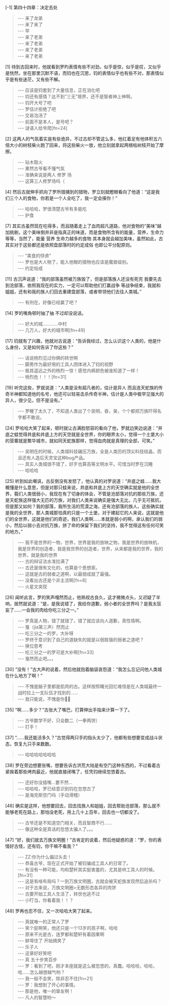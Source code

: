 
[-1] 第四十四章：决定去处
>--- 来了龙弟<br>
>--- 来了来了<br>
>--- 早<br>
>--- 来了老弟<br>
>--- 来了老弟<br>
>--- 来了老弟<br>
>--- 来了老弟<br>

[1] 待到古回来时，他就看到罗旳表情有些不对劲，似乎是惊，似乎是叹，又似乎是恍然，坐在那里沉默不语，而钧也在沉思，钧的表情似乎也有些不对，那表情似乎是有些迷茫，又有些不解。
>--- 应该是钧套到了大量信息，正在消化吧<br>
>--- 钧还有感情？达不到“三无”境界，还不是智者神上神啊。<br>
>--- 钧开大号了吧<br>
>--- 罗估计拒绝了吧<br>
>--- 交易泡汤了<br>
>--- 前面不是本人，是号吧？<br>
>--- 谜语人给爷爬[fn=24]<br>

[2] 这两人的气氛着实是有些诡异，不过古却不管这么多，他扛着足有他体积五六倍大小的树枝柴火跑了回来，将这些柴火一放，他立刻就拿起两根枯树枝开始了摩擦。
>--- 钻木取火<br>
>--- 果然古爷看不懂气氛<br>
>--- 准确来说是两人  修罗  场<br>
>--- 这算三人修罗场吗（<br>

[4] 然后古就伸手抓向了罗所猎捕到的猎物，罗立刻就瞪眼看向了他道：“这是我们三个人的食物，你若是一个人全吃了，我一定会揍你！”
>--- 哈哈哈，罗很清楚古爷有多能吃<br>
>--- 护食<br>

[7] 其实古虽然现在吃得多，而且随着走上了血肉超凡道路，他对食物的“美味”越加挑剔，这个美味倒并非是指真正的味道，而是食物所含有的能量，营养，生命力等等，当然了，能量 营养 生命力越多的食物 其本身就会越加美味，虽然如此，古其实对于这些都还是依照盘部落时的约定成俗 也即公平分配原则。
>--- “美食的俘虏”<br>
>--- 罗也是大人物了，能入他眼的猎物也应该是魔兽级别。<br>
>--- 约定俗成<br>

[11] 古沉声说道：“我的部落虽然被万族毁了，但是部落族人还没有死完 我要先去到沧部落，依照我现在的实力，一定可以帮助他们打赢战争 等战争结束，我就和姐姐，还有和我的族人们回去重建盘部落，或者带领他们去往人类城。”
>--- 有刑在，好像已经赢了吧？<br>

[14] 罗的嘴角顿时抽了抽 不过却没说话。
>--- 好大的城............中村<br>
>--- 几万人，好大的城市啊[fn=49]<br>

[17] 钧就有了兴趣，他就对古说道：“告诉我经过，怎么认识这个人类的，他是什么身份，又是如何告诉了你这些？”
>--- 话说杨烈见过你俩的转世啊<br>
>--- 脚男作为最好用的工具人团体进入了钧的视野<br>
>--- 极其遥远之外的杨烈一惊！感觉内裤颜色被谁知道了一样！<br>
>--- 杨烈危！！！[fn=31]<br>

[19] 听完这些，罗就说道：“人类是没有超凡者的，估计是异人 而且连天蛇族的传奇半神都知道他的名号，他还可以轻易击杀传奇半神，估计是人类中极罕见强大的异人，很少见，但不是没有。”
>--- 罗睡了太久了，不知道人类出了个吴明，昋，昊，个个都把万族吓得名字都不敢说。<br>

[24] 罗哈哈大笑了起来，顿时就让古满脸怒容的看向了他，罗就边笑边说道：“井底之蛙觉得井底和井底上方的天空就是全世界，你的眼界太小，觉得一个土堡大小的营寨就是繁华城市，就如同天蛇族那样，觉得血肉就是真理的全部，可笑。”
>--- 吴明在的时候，人类城科技碾压万族，全是人类历的顶尖科技结晶，而且还有人造后天灵宝这种bug产品。<br>
>--- 其实人类城很不错了，好歹也算高等文明水平。可惜当时罗在沉睡<br>
>--- 哈哈哈<br>

[25] 听到如此嘲讽，古反倒没有发怒了，他认真的对罗说道：“井底之蛙……我大概懂是什么意思，但是对那只蛙来说，井底和井底上方的天空确实就是他的全世界，莪们人类很弱小，我现在有了切身的体会，不管是沧部落对抗的那些万族，还是天蛇族这样强大无匹的万族，对我们人类来说确实是强大无比，几乎无可抵抗，但是那又如何？我的部落，我所生活的荒漠之海，还有沧部落的族人，这些确实就是我的全世界，那人类城那怕真的只是一个土堡，对于建起它的人来说，这就是他们的全世界，这就是他们的奇迹，我们人类啊……本就是弱小的啊，承认我们的弱小，然后以弱小去对抗万族，拼了命的保留下我们的坚持，我不觉得这有任何可笑的地方。”
>--- 我不是世界的一物，世界，世界是我的放映之物，我是世界的放映机，我是世界的创造者，我是我世界的创造者，世界，从来都是我的世界，我的世界，就是我的世界<br>
>--- 古的辩证法水准拉满了<br>
>--- 古还是很有文化的，也算是个思想家。<br>
>--- 这就是古的弱者之道啊，以最弱成就了最强。<br>
>--- 没看出古还是个非主流啊[fn=8]<br>
>--- 火星文突现<br>

[26] 闻听此言，罗的笑声嘎然而止，他熟视古良久，这才微微点头，又迟疑了半响，居然就说道：“是，是我说错了，我给你道歉，弱小者的全世界吗？是我太狂妄了……一会我的肉给你吃三分之一。”
>--- 罗真是人物，错了就错了，错了就应该向人道歉，真性情啊。<br>
>--- 戛（jia第三声）然而止<br>
>--- 吃三分之一的罗，大补呀<br>
>--- 罗终于意识到了自己的道缺失的就是以弱胜强的弱者之道吧？<br>
>--- 换位思考<br>
>--- 吃三分之一的罗可是大补啊[fn=33]<br>
>--- 戛然而止吧。。。<br>

[30] “没有！”古大声的说着，然后他就抱着脑袋哀怨道：“我怎么忘记问他人类城在什么地方了啊！”
>--- 不愧是脑子里都是肌肉的古。这样按照曙光回忆难怪是在人类城最终一战时拉上一支队伍才找到的……<br>
>--- 我只能说，不愧是你👍🏻<br>

[35] “啊……多少？”古张大了嘴巴，打算伸出手指来计算一下了。
>--- 古爷数学不好，只会数二（一拳两饼）<br>
>--- 打手！<br>

[37] “……我还能活多久？”古觉得两只手的指头太少了，他都有些想要变成战斗状态，恢复九只手来数数。
>--- 哈哈哈哈哈哈哈<br>

[38] 罗在旁边想要张嘴，想要告诉古洪荒大陆是有空门这种东西的，不过看着古紧挨着那些烤肉最近，他就直接闭嘴了，任凭钧继续忽悠着古。
>--- 还好你没插嘴…要不然…<br>
>--- 哈哈哈，罗已经意识到钧在忽悠古了<br>
>--- 是海克斯空门吗（手动滑稽）<br>

[46] 确实是这样，他想要回去，回去找族人和姐姐，回去帮助沧部落，那么就不能够老死在路上，那怕没老死，用上几十上百年，回去也一切都没了。
>--- 古爷还是不知道空门相关，而且智商不行……<br>
>--- 像这种全是真话的忽悠太骗人了。。。<br>

[47] “好，我们就去万族文明圈！”古肯定的说着，然后他疑惑的道：“罗，你的表情好古怪，还有钧，你干嘛不看我？”
>--- ZZ:你为什么偏过头去！<br>
>--- 恭喜古爷，现在正式开始了被钧骗成工具人的日常了。<br>
>--- 有没有一种可能，均和楚轩其实挺害羞的，尤其是哄工具人的时候。[fn=31]<br>
>--- 这是有啥布局吗？一到万族文明圈，古就会被天蛇族发现然后追杀吗？<br>
>--- 对于古来说，万族文明圈=无数形态各异的肉饼<br>
>--- 古要开始工具人生活了，转世也逃不过<br>
>--- 小叮当，你看着我！！？<br>

[48] 罗再也忍不住，又一次哈哈大笑了起来。
>--- 真就唯一的正常人了罗<br>
>--- 笑个屁啊笑，他还只是一个13岁的孩子啊，哈哈<br>
>--- 原来不光是古，连罗都和楚轩有着因果啊<br>
>--- 蚌埠住了 开始搞笑了<br>
>--- 乐子人<br>
>--- 这章好好笑吧<br>
>--- 真 五十步笑百步<br>
>--- 罗：看到了吧，刚才本座就是这么被忽悠的，真蠢。哈哈哈，哈哈，哈……怎么越想越气哟？<br>
>--- 我一般不会笑，除非忍不住[fn=21]<br>
>--- 罗：我想到了开心的事情。<br>
>--- 那是他，唯一的挚友啊！<br>
>--- 凡人的智慧哟～<br>
